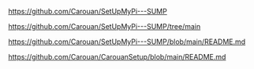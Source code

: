 


https://github.com/Carouan/SetUpMyPi---SUMP


https://github.com/Carouan/SetUpMyPi---SUMP/tree/main


https://github.com/Carouan/SetUpMyPi---SUMP/blob/main/README.md

https://github.com/Carouan/CarouanSetup/blob/main/README.md



